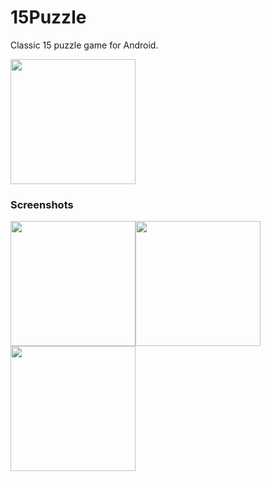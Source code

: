 # 15Puzzle

Classic 15 puzzle game for Android.

<a href="https://play.google.com/store/apps/details?id=io.github.andyradionov.pyatnashki">
  <img src="https://play.google.com/intl/en_gb/badges/images/generic/en_badge_web_generic.png" width="200"> 
</a>
 
 ### Screenshots
 <img src="https://image.ibb.co/dwcREU/Screenshot-2018-10-14-22-15-56-923-io-github-andyradionov-pyatnashki.png" width="200"><img src="https://image.ibb.co/mkgxM9/Screenshot-2018-10-14-22-16-50-530-io-github-andyradionov-pyatnashki.png" width="200"><img src="https://image.ibb.co/btwKZU/Screenshot-2018-10-14-22-17-01-277-io-github-andyradionov-pyatnashki.png" width="200">
